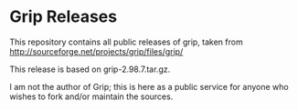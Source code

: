 # Grip Releases

This repository contains all public releases of grip, taken from
<http://sourceforge.net/projects/grip/files/grip/>

This release is based on grip-2.98.7.tar.gz.

I am not the author of Grip; this is here as a public service for
anyone who wishes to fork and/or maintain the sources.

